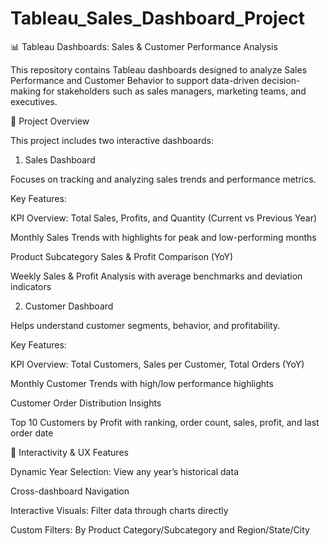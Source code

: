 # Tableau_Sales_Dashboard_Project
📊 Tableau Dashboards: Sales &amp; Customer Performance Analysis

This repository contains Tableau dashboards designed to analyze Sales Performance and Customer Behavior to support data-driven decision-making for stakeholders such as sales managers, marketing teams, and executives.

📁 Project Overview

This project includes two interactive dashboards:
1. Sales Dashboard

Focuses on tracking and analyzing sales trends and performance metrics.

Key Features:

KPI Overview: Total Sales, Profits, and Quantity (Current vs Previous Year)

Monthly Sales Trends with highlights for peak and low-performing months

Product Subcategory Sales & Profit Comparison (YoY)

Weekly Sales & Profit Analysis with average benchmarks and deviation indicators

2. Customer Dashboard

Helps understand customer segments, behavior, and profitability.

Key Features:

KPI Overview: Total Customers, Sales per Customer, Total Orders (YoY)

Monthly Customer Trends with high/low performance highlights

Customer Order Distribution Insights

Top 10 Customers by Profit with ranking, order count, sales, profit, and last order date

🧩 Interactivity & UX Features

Dynamic Year Selection: View any year’s historical data

Cross-dashboard Navigation

Interactive Visuals: Filter data through charts directly

Custom Filters: By Product Category/Subcategory and Region/State/City
